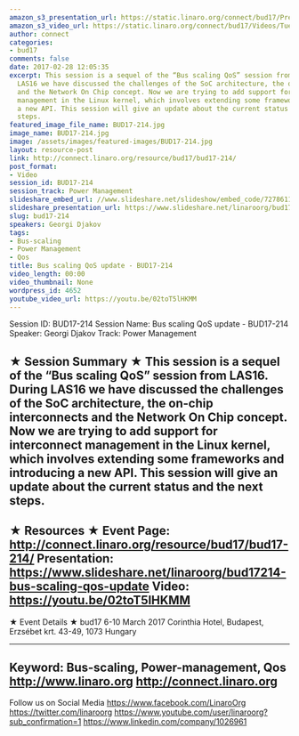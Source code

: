 ```yaml
---
amazon_s3_presentation_url: https://static.linaro.org/connect/bud17/Presentations/BUD17-214%20-%20Bus%20scaling%20QoS%20update.pdf
amazon_s3_video_url: https://static.linaro.org/connect/bud17/Videos/Tuesday/BUD17-214%20Bus%20scaling%20QoS%20update.mp4
author: connect
categories:
- bud17
comments: false
date: 2017-02-28 12:05:35
excerpt: This session is a sequel of the “Bus scaling QoS” session from LAS16. During
  LAS16 we have discussed the challenges of the SoC architecture, the on-chip interconnects
  and the Network On Chip concept. Now we are trying to add support for interconnect
  management in the Linux kernel, which involves extending some frameworks and introducing
  a new API. This session will give an update about the current status and the next
  steps.
featured_image_file_name: BUD17-214.jpg
image_name: BUD17-214.jpg
image: /assets/images/featured-images/BUD17-214.jpg
layout: resource-post
link: http://connect.linaro.org/resource/bud17/bud17-214/
post_format:
- Video
session_id: BUD17-214
session_track: Power Management
slideshare_embed_url: //www.slideshare.net/slideshow/embed_code/72786117
slideshare_presentation_url: https://www.slideshare.net/linaroorg/bud17214-bus-scaling-qos-update
slug: bud17-214
speakers: Georgi Djakov
tags:
- Bus-scaling
- Power Management
- Qos
title: Bus scaling QoS update - BUD17-214
video_length: 00:00
video_thumbnail: None
wordpress_id: 4652
youtube_video_url: https://youtu.be/02toT5lHKMM
---
```


Session ID: BUD17-214
Session Name: Bus scaling QoS update - BUD17-214
Speaker: Georgi Djakov
Track: Power Management


★ Session Summary ★
This session is a sequel of the “Bus scaling QoS” session from LAS16. During LAS16 we have discussed the challenges of the SoC architecture, the on-chip interconnects and the Network On Chip concept. Now we are trying to add support for interconnect management in the Linux kernel, which involves extending some frameworks and introducing a new API. This session will give an update about the current status and the next steps.
---------------------------------------------------
★ Resources ★
Event Page: http://connect.linaro.org/resource/bud17/bud17-214/
Presentation: https://www.slideshare.net/linaroorg/bud17214-bus-scaling-qos-update
Video: https://youtu.be/02toT5lHKMM
---------------------------------------------------

★ Event Details ★
bud17
6-10 March 2017
Corinthia Hotel, Budapest,
Erzsébet krt. 43-49,
1073 Hungary

---------------------------------------------------
Keyword: Bus-scaling, Power-management, Qos
http://www.linaro.org
http://connect.linaro.org
---------------------------------------------------
Follow us on Social Media
https://www.facebook.com/LinaroOrg
https://twitter.com/linaroorg
https://www.youtube.com/user/linaroorg?sub_confirmation=1
https://www.linkedin.com/company/1026961